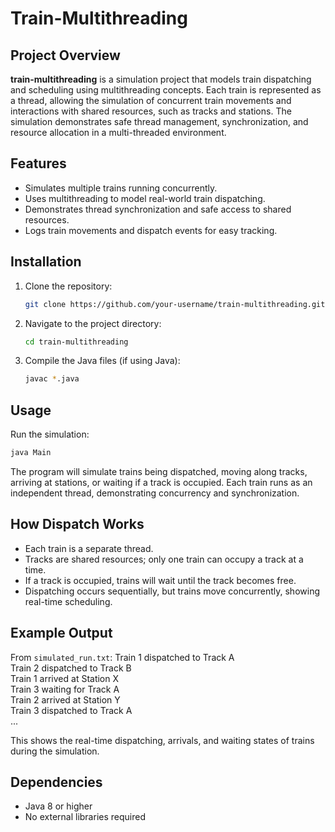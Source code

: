 # Train-Multithreading

## Project Overview
**train-multithreading** is a simulation project that models train dispatching and scheduling using multithreading concepts. Each train is represented as a thread, allowing the simulation of concurrent train movements and interactions with shared resources, such as tracks and stations. The simulation demonstrates safe thread management, synchronization, and resource allocation in a multi-threaded environment.

## Features
- Simulates multiple trains running concurrently.  
- Uses multithreading to model real-world train dispatching.  
- Demonstrates thread synchronization and safe access to shared resources.  
- Logs train movements and dispatch events for easy tracking.  

## Installation
1. Clone the repository:
    ```bash
    git clone https://github.com/your-username/train-multithreading.git
    ```
2. Navigate to the project directory:
    ```bash
    cd train-multithreading
    ```
3. Compile the Java files (if using Java):
    ```bash
    javac *.java
    ```

## Usage
Run the simulation:
```bash
java Main
```

The program will simulate trains being dispatched, moving along tracks, arriving at stations, or waiting if a track is occupied. Each train runs as an independent thread, demonstrating concurrency and synchronization.

## How Dispatch Works

- Each train is a separate thread.
- Tracks are shared resources; only one train can occupy a track at a time.
- If a track is occupied, trains will wait until the track becomes free.
- Dispatching occurs sequentially, but trains move concurrently, showing real-time scheduling.

## Example Output

From `simulated_run.txt`:
Train 1 dispatched to Track A<br>
Train 2 dispatched to Track B<br>
Train 1 arrived at Station X<br>
Train 3 waiting for Track A<br>
Train 2 arrived at Station Y<br>
Train 3 dispatched to Track A<br>
...


This shows the real-time dispatching, arrivals, and waiting states of trains during the simulation.

## Dependencies

- Java 8 or higher
- No external libraries required




